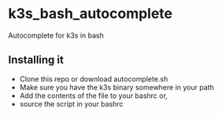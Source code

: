 # k3s_bash_autocomplete
Autocomplete for k3s in bash

## Installing it

- Clone this repo or download autocomplete.sh
- Make sure you have the k3s binary somewhere in your path
- Add the contents of the file to your bashrc or,
- source the script in your bashrc
